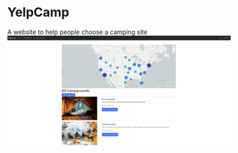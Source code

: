 # YelpCamp
A website to help people choose a camping site
![image](https://github.com/Jingqian-Cheng/YelpCamp/blob/main/pictures/YelpCamp-Campgrounds.png)
